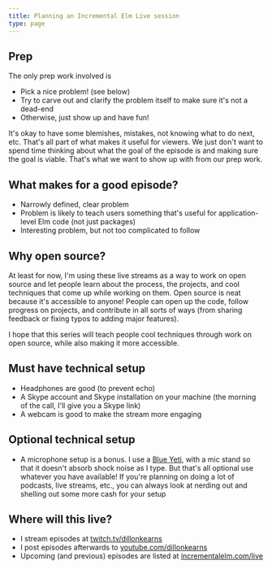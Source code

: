 ```yaml
---
title: Planning an Incremental Elm Live session
type: page
---
```


## Prep
The only prep work involved is
* Pick a nice problem! (see below)
* Try to carve out and clarify the problem itself to make sure it's not a dead-end
* Otherwise, just show up and have fun!

It's okay to have some blemishes, mistakes, not knowing what to do next, etc. That's all part of what makes it useful for viewers. We just don't want to spend time thinking about what the goal of the episode is and making sure the goal is viable. That's what we want to show up with from our prep work.

## What makes for a good episode?
* Narrowly defined, clear problem
* Problem is likely to teach users something that's useful for application-level Elm code (not just packages)
* Interesting problem, but not too complicated to follow

## Why open source?
At least for now, I'm using these live streams as a way to work on open source and let people learn about the process, the projects, and cool techniques that come up while working on them. Open source is neat because it's accessible to anyone! People can open up the code, follow progress on projects, and contribute in all sorts of ways (from sharing feedback or fixing typos to adding major features).

I hope that this series will teach people cool techniques through work on open source, while also making it more accessible.

## Must have technical setup
* Headphones are good (to prevent echo)
* A Skype account and Skype installation on your machine (the morning of the call, I'll give you a Skype link)
* A webcam is good to make the stream more engaging

## Optional technical setup
* A microphone setup is a bonus. I use a [Blue Yeti](https://www.bluedesigns.com/products/yeti/), with a mic stand so that it doesn't absorb shock noise as I type. But that's all optional use whatever you have available! If you're planning on doing a lot of podcasts, live streams, etc., you can always look at nerding out and shelling out some more cash for your setup


## Where will this live?
* I stream episodes at [twitch.tv/dillonkearns](https://twitch.tv/dillonkearns)
* I post episodes afterwards to [youtube.com/dillonkearns](https://www.youtube.com/dillonkearns)
* Upcoming (and previous) episodes are listed at [incrementalelm.com/live](https://incrementalelm.com/live)
